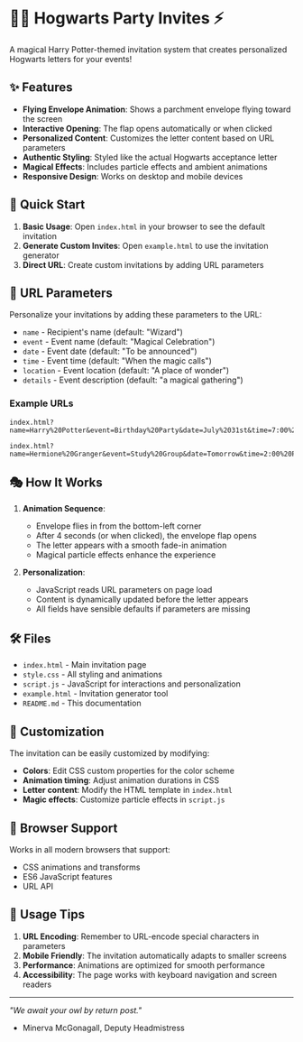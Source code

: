 # 🧙‍♂️ Hogwarts Party Invites ⚡

A magical Harry Potter-themed invitation system that creates personalized Hogwarts letters for your events!

## ✨ Features

- **Flying Envelope Animation**: Shows a parchment envelope flying toward the screen
- **Interactive Opening**: The flap opens automatically or when clicked
- **Personalized Content**: Customizes the letter content based on URL parameters
- **Authentic Styling**: Styled like the actual Hogwarts acceptance letter
- **Magical Effects**: Includes particle effects and ambient animations
- **Responsive Design**: Works on desktop and mobile devices

## 🚀 Quick Start

1. **Basic Usage**: Open `index.html` in your browser to see the default invitation
2. **Generate Custom Invites**: Open `example.html` to use the invitation generator
3. **Direct URL**: Create custom invitations by adding URL parameters

## 📝 URL Parameters

Personalize your invitations by adding these parameters to the URL:

- `name` - Recipient's name (default: "Wizard")
- `event` - Event name (default: "Magical Celebration")
- `date` - Event date (default: "To be announced")
- `time` - Event time (default: "When the magic calls")
- `location` - Event location (default: "A place of wonder")
- `details` - Event description (default: "a magical gathering")

### Example URLs

```
index.html?name=Harry%20Potter&event=Birthday%20Party&date=July%2031st&time=7:00%20PM&location=The%20Burrow&details=a%20magical%20birthday%20celebration

index.html?name=Hermione%20Granger&event=Study%20Group&date=Tomorrow&time=2:00%20PM&location=Hogwarts%20Library&details=an%20important%20study%20session
```

## 🎭 How It Works

1. **Animation Sequence**:
   - Envelope flies in from the bottom-left corner
   - After 4 seconds (or when clicked), the envelope flap opens
   - The letter appears with a smooth fade-in animation
   - Magical particle effects enhance the experience

2. **Personalization**:
   - JavaScript reads URL parameters on page load
   - Content is dynamically updated before the letter appears
   - All fields have sensible defaults if parameters are missing

## 🛠️ Files

- `index.html` - Main invitation page
- `style.css` - All styling and animations
- `script.js` - JavaScript for interactions and personalization
- `example.html` - Invitation generator tool
- `README.md` - This documentation

## 🎨 Customization

The invitation can be easily customized by modifying:

- **Colors**: Edit CSS custom properties for the color scheme
- **Animation timing**: Adjust animation durations in CSS
- **Letter content**: Modify the HTML template in `index.html`
- **Magic effects**: Customize particle effects in `script.js`

## 📱 Browser Support

Works in all modern browsers that support:
- CSS animations and transforms
- ES6 JavaScript features
- URL API

## 🔮 Usage Tips

1. **URL Encoding**: Remember to URL-encode special characters in parameters
2. **Mobile Friendly**: The invitation automatically adapts to smaller screens
3. **Performance**: Animations are optimized for smooth performance
4. **Accessibility**: The page works with keyboard navigation and screen readers

---

*"We await your owl by return post."*
- Minerva McGonagall, Deputy Headmistress